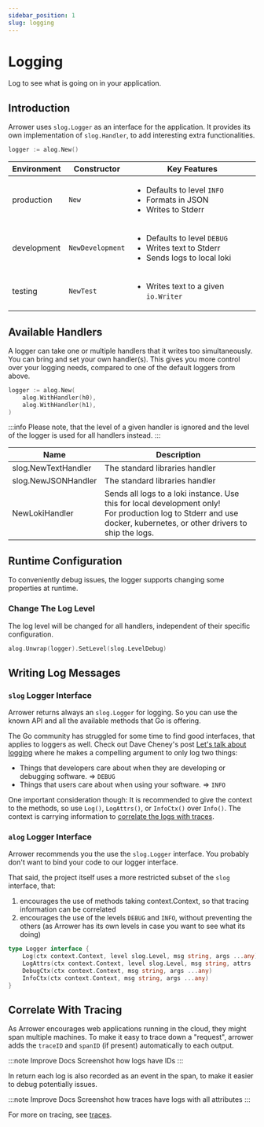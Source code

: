 ```yaml
---
sidebar_position: 1
slug: logging
---
```


# Logging

Log to see what is going on in your application.




## Introduction

Arrower uses `slog.Logger` as an interface for the application.
It provides its own implementation of `slog.Handler`, to add interesting extra functionalities.

```go
logger := alog.New()
```

| Environment | Constructor      | Key Features                                                                                               |
|-------------|------------------|------------------------------------------------------------------------------------------------------------|
| production  | `New`            | <ul><li>Defaults to level `INFO`</li><li>Formats in JSON</li><li>Writes to Stderr</li></ul>                |
| development | `NewDevelopment` | <ul><li>Defaults to level `DEBUG`</li><li>Writes text to Stderr</li><li>Sends logs to local loki</li></ul> |
| testing     | `NewTest`        | <ul><li>Writes text to a given `io.Writer`</li></ul>                                                       |




## Available Handlers

A logger can take one or multiple handlers that it writes too simultaneously.
You can bring and set your own handler(s).
This gives you more control over your logging needs, compared to one of the default loggers from above. 

```go
logger := alog.New(
    alog.WithHandler(h0),
    alog.WithHandler(h1),
)
```

:::info
Please note, that the level of a given handler is ignored and the level of the logger is used
for all handlers instead.
:::

| Name                | Description                                                                                                                                                              |
|---------------------|--------------------------------------------------------------------------------------------------------------------------------------------------------------------------|
| slog.NewTextHandler | The standard libraries handler                                                                                                                                           |
| slog.NewJSONHandler | The standard libraries handler                                                                                                                                           |
| NewLokiHandler      | Sends all logs to a loki instance. Use this for local development only!<br/> For production log to Stderr and use docker, kubernetes, or other drivers to ship the logs. |




## Runtime Configuration

To conveniently debug issues, the logger supports changing some properties at runtime.

### Change The Log Level

The log level will be changed for all handlers, independent of their specific configuration. 

```go
alog.Unwrap(logger).SetLevel(slog.LevelDebug)
```




## Writing Log Messages

### `slog` Logger Interface 

Arrower returns always an `slog.Logger` for logging. So you can use the known API and all the available methods
that Go is offering.

The Go community has struggled for some time to find good interfaces, that applies to loggers as well.
Check out Dave Cheney's post [Let's talk about logging](https://dave.cheney.net/2015/11/05/lets-talk-about-logging)
where he makes a compelling argument to only log two things:

* Things that developers care about when they are developing or debugging software. => `DEBUG`
* Things that users care about when using your software. => `INFO`

One important consideration though: It is recommended to give the context to the methods,
so use `Log()`, `LogAttrs()`, or `InfoCtx()` over `Info()`.
The context is carrying information to [correlate the logs with traces](#correlate-with-tracing).

### `alog` Logger Interface
Arrower recommends you the use the `slog.Logger` interface.
You probably don't want to bind your code to our logger interface.

That said, the project itself uses a more restricted subset of the `slog` interface, that:
1. encourages the use of methods taking context.Context, so that tracing information can be correlated
2. encourages the use of the levels `DEBUG` and `INFO`, without preventing the others
   (as Arrower has its own levels in case you want to see what its doing)

```go
type Logger interface {
	Log(ctx context.Context, level slog.Level, msg string, args ...any)
	LogAttrs(ctx context.Context, level slog.Level, msg string, attrs ...slog.Attr)
	DebugCtx(ctx context.Context, msg string, args ...any)
	InfoCtx(ctx context.Context, msg string, args ...any)
}
```




## Correlate With Tracing

As Arrower encourages web applications running in the cloud, they might span multiple machines.
To make it easy to trace down a "request", arrower adds the `traceID` and `spanID` (if present)
automatically to each output.

:::note Improve Docs
Screenshot how logs have IDs
:::

In return each log is also recorded as an event in the span, to make it easier to debug
potentially issues.

:::note Improve Docs
Screenshot how traces have logs with all attributes
:::

For more on tracing, see [traces](traces).